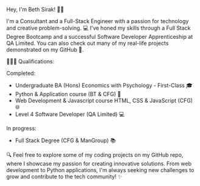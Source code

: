 Hey, I'm Beth Sirak! 👋🏽

I'm a Consultant and a Full-Stack Engineer with a passion for technology and creative problem-solving. 💻 I've honed my skills through a Full Stack Degree Bootcamp and a successful Software Developer Apprenticeship at QA Limited. You can also check out many of my real-life projects demonstrated on my GitHub 🚀.

👩🏽‍💻 Qualifications:

Completed:
- Undergraduate BA (Hons) Economics with Psychology - First-Class 🎓
- Python & Application course (BT & CFG) 🐍
- Web Development & Javascript course HTML, CSS & JavaScript (CFG) 🌐
- Level 4 Software Developer (QA Limited) 💻

In progress:
- Full Stack Degree (CFG & ManGroup) 📚

🔍 Feel free to explore some of my coding projects on my GitHub repo, where I showcase my passion for creating innovative solutions. From web development to Python applications, I'm always seeking new challenges to grow and contribute to the tech community! ✨

